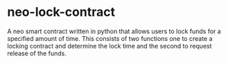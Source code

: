 # neo-lock-contract
A neo smart contract written in python that allows users to lock funds for a specified amount of time.  This consists of two functions one to create a locking contract and determine the lock time and the second to request release of the funds.
